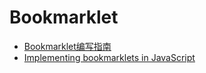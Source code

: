 # Bookmarklet


- [Bookmarklet编写指南](http://www.ruanyifeng.com/blog/2011/06/a_guide_for_writing_bookmarklet.html)
- [Implementing bookmarklets in JavaScript](http://www.2ality.com/2011/06/implementing-bookmarklets.html)
